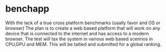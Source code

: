# benchapp
With the lack of a true cross platform benchmarks (usally favor and OS or browser)
The plan is to create a web based platform that will work on any device that is connected to the internet and has access to a modern browser.
The test will tax the system in various web based scenrios in CPU,GPU and MEM. This will be tallied and submitted for a global ranking.
